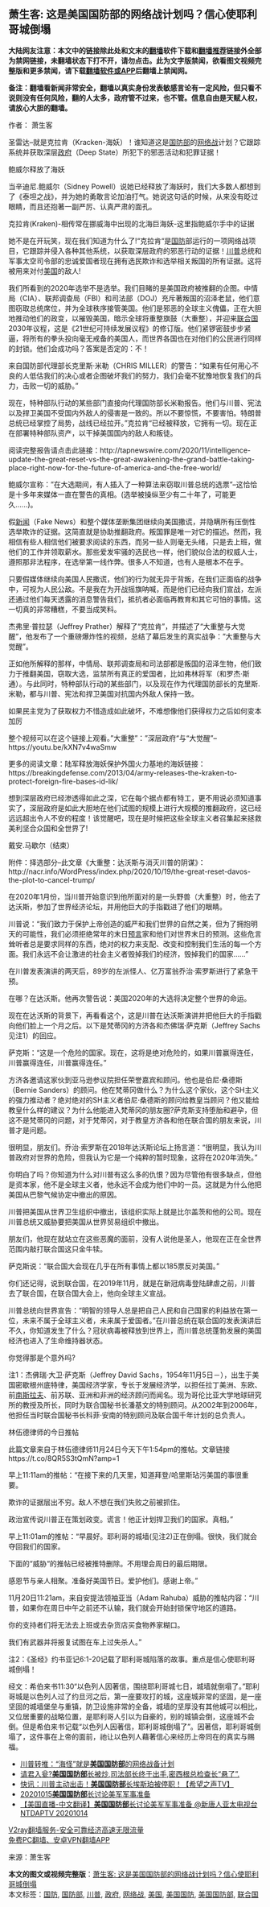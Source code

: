  <h2>萧生客: 这是美国国防部的网络战计划吗？信心使耶利哥城倒塌</h2> <p class="notice"><b>大陆网友注意：本文中的链接除此处和文末的<a href="https://github.com/bannedbook/fanqiang" >翻墙</a>软件下载和<a href="https://github.com/killgcd/justmysocks/blob/master/README.md">翻墙推荐</a>链接外全部为禁网链接，未翻墙状态下打不开，请勿点击。此为文字版禁闻，欲看图文视频完整版和更多禁闻，请下载<a href="https://github.com/bannedbook/fanqiang">翻墙软件或APP</a>后翻墙上禁闻网。</p><p>备注：翻墙看新闻非常安全，翻墙以真实身份发表敏感言论有一定风险，但只看不说则没有任何风险，翻的人太多，政府管不过来，也不管。信息自由是天赋人权，请放心大胆的翻墙。</b></p>  <div class="entry"> <p>作者： 萧生客</p> <p>圣雷达–就是克拉肯（Kracken-海妖）！谁知道这是<a href="https://www.bannedbook.org/bnews/tag/%E5%9B%BD%E9%98%B2%E9%83%A8/" class="st_tag internal_tag" rel="tag" title="标签 国防部 下的日志">国防部</a>的<a href="https://www.bannedbook.org/bnews/tag/%E7%BD%91%E7%BB%9C%E6%88%98/" class="st_tag internal_tag" rel="tag" title="标签 网络战 下的日志">网络战</a>计划？它跟踪系统并获取深层<a href="https://www.bannedbook.org/bnews/tag/%e6%94%bf%e5%ba%9c/" class="st_tag internal_tag" rel="tag" title="标签 政府 下的日志">政府</a>（Deep State）所犯下的邪恶活动和犯罪证据！</p> <p>鲍威尔释放了海妖</p> <p>当辛迪尼.鲍威尔（Sidney Powell）说她已经释放了海妖时，我们大多数人都想到了《泰坦之战》，并为她的勇敢言论加油打气。她说这句话的时候，从来没有眨过眼睛，而且还抱著一副严厉、认真严肃的面孔。</p> <p>克拉肯(Kraken)-相传常在挪威海中出现的北海巨海妖-这里指鲍威尔手中的证据</p> <p>她不是在开玩笑，现在我们知道为什么了!“克拉肯“是<a href="https://www.bannedbook.org/bnews/tag/%E5%9B%BD%E9%98%B2/" class="st_tag internal_tag" rel="tag" title="标签 国防 下的日志">国防</a>部运行的一项网络战项目，它跟踪并侵入各种其他系统，以获取深层政府的邪恶行动的证据！<a href="https://www.bannedbook.org/bnews/tag/%e5%b7%9d%e6%99%ae/" class="st_tag internal_tag" rel="tag" title="标签 川普 下的日志">川普</a>总统和军事太空司令部的忠诚爱国者现在拥有选民欺诈和选举相关叛国的所有证据。这将被用来对付<a href="https://www.bannedbook.org/bnews/tag/%e7%be%8e%e5%9b%bd/" class="st_tag internal_tag" rel="tag" title="标签 美国 下的日志">美国</a>的敌人!</p> <p>我们所看到的2020年选举不是选举。我们目睹的是美国政府被推翻的企图。中情局（CIA）、联邦调查局（FBI）和司法部（DOJ）充斥著叛国的沼泽老鼠，他们意图窃取总统席位，并为全球秩序接管美国。他们是邪恶的全球主义傀儡，正在大胆地推动他们的政变，以摧毁美国，暗示全球将重整旗鼓（大重整），并迎来<a href="https://www.bannedbook.org/bnews/tag/%e8%81%94%e5%90%88%e5%9b%bd/" class="st_tag internal_tag" rel="tag" title="标签 联合国 下的日志">联合国</a>2030年议程，这是《21世纪可持续发展议程》的修订版。他们紧锣密鼓步步紧逼，将所有的拳头投向毫无戒备的美国人，而世界各国也在对他们的公民进行同样的封锁。他们会成功吗？答案是否定的：不！</p> <p>来自国防部代理部长克里斯·米勒（CHRIS MILLER）的警告：“如果有任何用心不良的人低估我们的决心或者企图破坏我们的努力，我们会毫不犹豫地恢复我们的兵力，击败一切的威胁。”</p> <p>现在，特种部队行动的某些部门直接向代理国防部长米勒报告。他们与川普、宪法以及捍卫美国不受国内外敌人的侵害是一致的。所以不要惊慌，不要害怕。特朗普总统已经掌控了局势，战线已经拉开。”克拉肯“已经被释放，它拥有一切。现在正在部署特种部队资产，以干掉美国国内的敌人和叛徒。</p> <p>阅读完整报告请点击此链接：http://tapnewswire.com/2020/11/intelligence-update-the-great-reset-vs-the-great-awakening-the-grand-battle-taking-place-right-now-for-the-future-of-america-and-the-free-world/</p> <p>鲍威尔宣称：”在大选期间，有人插入了一种算法来窃取川普总统的选票”–这恰恰是十多年来媒体一直在警告的真相。(选举被操纵至少有二十年了，可能更久……)。</p> <p>假<span class='wp_keywordlink_affiliate'><a href="https://www.bannedbook.org/" title="新闻">新闻</a></span>（Fake News）和整个媒体垄断集团继续向美国撒谎，并隐瞒所有压倒性选举欺诈的证据。这简直就是协助推翻政府。叛国罪是唯一对它的描述。然而，我相信有些人相信他们被要求阅读的东西，而另一些人则毫无头绪，只是去上班，做他们的工作并领取薪水。那些爱发牢骚的选民也一样，他们貌似合法的权威人士，遵照那非法程序，在选举第一线作弊。很多人不知道，也有人是根本不在乎。</p>  <p>只要假媒体继续向美国人民撒谎，他们的行为就无异于背叛，在我们正面临的战争中，可视为人民公敌。不是我在为开战摇旗呐喊，而是他们已经向我们宣战，左派还通过他们每天透露的消息警告我们，抵抗者必面临再教育和其它可怕的事情。这一切真的非常糟糕，不要当成笑料。</p> <p>杰弗里·普拉瑟（Jeffrey Prather）解释了“克拉肯”，并描述了“大重整与大觉醒”，他发布了一个重磅爆炸性的视频，总结了幕后发生的真实战争：”大重整与大觉醒”。</p> <p>正如他所解释的那样，中情局、联邦调查局和司法部都是叛国的沼泽生物，他们致力于推翻美国，窃取大选，监禁所有真正的爱国者，比如弗林将军（和罗杰·斯通）。与此同时，特种部队行动的某些部门，以及现在作为代理国防部长的克里斯.米勒，都与川普、宪法和捍卫美国对抗国内外敌人保持一致。</p> <p>如果民主党为了获取权力不惜造成如此破坏，不难想像他们获得权力之后如何变本加厉</p> <p>整个视频可以在这个链接上观看。”大重整”：”深层政府“与“大觉醒”–https://youtu.be/kXN7v4waSmw</p> <p>更多的阅读文章：陆军释放海妖保护外国火力基地的海妖链接：https://breakingdefense.com/2013/04/army-releases-the-kraken-to-protect-foreign-fire-bases-id-lik/</p> <p>想到深层政府已经渗透得如此之深，它在每个据点都有特工，更不用说必须知道事实了，深层政府是如此大胆地在他们试图的规模上进行大规模的推翻政府，这已经远远超出令人不安的程度！该觉醒吧，现在是时候把这些全球主义者召集起来拯救美利坚合众国和全世界了!</p> <p>戴安.马歇尔（结束）</p> <p>附件：择选部分–此文章《大重整：达沃斯与消灭川普的阴谋》：http://nacr.info/WordPress/index.php/2020/10/19/the-great-reset-davos-the-plot-to-cancel-trump/</p> <p>在2020年1月份，当川普开始意识到他所面对的是一头野兽（大重整）时，他去了达沃斯，参加了世界经济论坛，并用他巨大的手指戳进了他们的眼睛。</p> <p>川普说：“我们致力于保护上帝创造的威严和我们世界的自然之美，但为了拥抱明天的可能性，我们必须拒绝常年的末日<span class='wp_keywordlink'><a href="https://www.bannedbook.org/forum5/" title="预言玄学禁书下载" rel="nofollow">预言</a></span>家和他们对世界末日的预测。这些危言耸听者总是要求同样的东西，绝对的权力来支配、改变和控制我们生活的每一个方面。我们永远不会让激进的社会主义者毁掉我们的经济，毁掉我们的国家……”</p> <p>在川普发表演讲的两天后，89岁的左派怪人、亿万富翁乔治·索罗斯进行了紧急干预。</p>  <p>在哪？在达沃斯。他再次警告说：美国2020年的大选将决定整个世界的命运。</p> <p>现在在达沃斯的背景下，再看看这个，这是川普在达沃斯演讲并把他巨大的手指戳向他们脸上一个月之后。以下是梵蒂冈的方济各和杰佛瑞·萨克斯（Jeffrey Sachs见注1）的回应。</p> <p>萨克斯：“这是一个危险的国家。现在，这将是绝对危险的，如果川普赢得连任，川普赢得连任，川普赢得连任。”</p> <p>方济各邀请这家伙到亚马逊参议院担任荣誉嘉宾和顾问。他也是伯尼·桑德斯（Bernie Sanders）的顾问。他在梵蒂冈做什么？为什么这个家伙，这个SH主义的强力推动者？绝对绝对的SH主义者伯尼·桑德斯的顾问给教皇当顾问？他又能给教皇什么样的建议？为什么他能进入梵蒂冈的朋友圈?萨克斯支持堕胎和避孕，但这不是梵蒂冈的问题，对于梵蒂冈，对于教皇方济各和他在联合国的朋友来说，川普才是问题。</p> <p>很明显，朋友们。乔治·索罗斯在2018年达沃斯论坛上扬言道：“很明显，我认为川普政府对世界的危险，但我认为它是一个纯粹的暂时现象，这将在2020年消失。”</p> <p>你明白了吗？你知道为什么对川普有这么多的仇恨？因为尽管他有很多缺点，但他是资本家，他不是全球主义者，他永远不会成为他们中的一员。这就是为什么他把美国从巴黎气候协定中撤出的原因。</p> <p>川普把美国从世界卫生组织中撤出，该组织实际上就是比尔盖茨和他的公司。现在川普总统又威胁要把美国从世界贸易组织中撤出。</p> <p>朋友们，他现在就站立在这些恶魔的面前，没有人说他是圣人，他现在正在全世界范围内敲打联合国这只金牛犊。</p> <p>萨克斯说：“联合国大会现在几乎在所有事情上都以185票反对美国。”</p> <p>你们还记得，说到联合国，在2019年11月，就是在新冠病毒登陆肆虐之前，川普去了联合国，在联合国大会上，他向全球主义宣战。</p> <p>川普总统向世界宣告：“明智的领导人总是把自己人民和自己国家的利益放在第一位，未来不属于全球主义者，未来属于爱国者。”在川普总统在联合国的发表演讲后不久，你知道发生了什么？冠状病毒被释放到世界上，而川普总统蓬勃发展的美国经济也进入了生命维持器状态。</p> <p>你觉得那是个意外吗?</p>  <p>注1：杰佛瑞·大卫·萨克斯（Jeffrey David Sachs，1954年11月5日－），出生于美国密歇根州底特律，美国经济学家，专长于发展经济学，以担任拉丁美洲、东欧、前<span class='wp_keywordlink'><a href="https://www.bannedbook.org/forum2/topic1341.html" title="南斯拉夫的实验 1948-1974" target="_blank">南斯拉夫</a></span>、前苏联、亚洲和非洲的经济顾问而闻名。现为哥伦比亚大学地球研究所的教授及所长，同时为联合国秘书长潘基文的特别顾问。从2002年到2006年，他担任当时联合国秘书长科菲·安南的特别顾问及联合国千年计划的总负责人。</p> <p>林伍德律师的今日推帖</p> <p>此篇文章来自于林伍德律师11月24日今天下午1:54pm的推帖。文章链接https://t.co/8QR5S3tQmN?amp=1</p> <p>早上11:11am的推帖：“在接下来的几天里，知道拜登/哈里斯玷污美国的事很重要。</p> <p>欺诈的证据层出不穷。敌人不想在我们失败之前被抓住。</p> <p>政治宣传说川普正在策划政变。谎言！他正计划捍卫我们的国家。真相。”</p> <p>早上11:01am的推帖：“早晨好。耶利哥的城墙(见注2)正在倒塌。很快，我们就会夺回我们的国家。</p> <p>下面的“威胁“的推帖已经被推特删除。不用理会周日的最后期限。</p> <p>感恩节与亲人相聚。准备好美国节日。爱护他们。感谢上帝。”</p> <p>11月20日11:21am，来自安提法领袖亚当（Adam Rahuba）威胁的推帖内容：“川普，如果你在周日中午之前还不认输，我们就会开始封锁保守地区的道路。</p> <p>你的支持者们将无法去上班或去杂货店买食物养家糊口。</p> <p>我们有武器并将报复试图在车上过失杀人。”</p>  <p>注2：《圣经》约书亚记6:1-20记载了耶利哥城陷落的故事。重点是信心使耶利哥城倒塌！</p> <p>经文：希伯来书11:30“以色列人因著信，围绕耶利哥城七日，城墙就倒塌了。”耶利哥城是以色列人过了约旦河之后，第一座要攻打的城，这座城非常的坚固，是一座坚固的城墙堡垒与重镇，防卫设施非常的全备，城墙的坚厚没有其他城可以相比，又位居重要的战略位置，是耶利哥人引以为自豪的，别的城镇会倒，这座城不会倒。但是希伯来书记载“以色列人因著信，耶利哥城倒塌了”。因著信，耶利哥城倒塌了，这件事在上帝的面前，祂让以色列人藉著信心来经历上帝同在的真实与赐福。</p> <ul class='op-related-articles' title='相关阅读'> <li><a href='https://www.bannedbook.org/bnews/cbnews/20201126/1437081.html' target='_blank'>川普转推：“海怪”就是<b>美国国防部</b>的网络战备计划</a></li> <li><a href='https://www.bannedbook.org/bnews/bannedvideo/20201110/1435504.html' target='_blank'>请君入瓮?<b>美国国防部</b>长被炒,司法部长终于出手,密西根总检查长“悬了”.</a></li> <li><a href='https://www.bannedbook.org/bnews/bannedvideo/20201110/1428484.html' target='_blank'>快讯：川普主动出击！<b>美国国防部</b>长埃斯珀被停职！【希望之声TV】</a></li> <li><a href='https://www.bannedbook.org/bnews/taiwannews/20201016/1414661.html' target='_blank'>20201015<b>美国国防部</b>长讨论美军军事准备</a></li> <li><a href='https://www.bannedbook.org/bnews/taiwannews/20201016/1414498.html' target='_blank'>【美国直播-中文翻译】<b>美国国防部</b>长讨论美军军事准备 @新唐人亚太电视台NTDAPTV   20201014</a></li> </ul> <p class="texttj"> <a href="https://www.bannedbook.org/forum23/topic22702.html" target="_blank">V2ray翻墙服务-安全可靠经济高速无限流量</a><br/> <a href="https://github.com/bannedbook/fanqiang/wiki/%E7%A6%81%E9%97%BB%E7%BD%91%E5%AE%89%E5%8D%93%E7%BF%BB%E5%A2%99%E6%96%B0%E9%97%BBAPP" target="_blank">免费PC翻墙、安卓VPN翻墙APP</a></p><p> 来源：萧生客 </p><a name='sharetosocial'></a>       <div><b>本文的图文或视频完整版</b>：<a href='https://www.bannedbook.org/bnews/comments/20201126/1437350.html'>萧生客: 这是美国国防部的网络战计划吗？信心使耶利哥城倒塌</a></div>  </div><!--END ENTRY--> <div class="postfooter"> <div>本文标签：<a href="https://www.bannedbook.org/bnews/tag/%E5%9B%BD%E9%98%B2/" rel="tag">国防</a>, <a href="https://www.bannedbook.org/bnews/tag/%E5%9B%BD%E9%98%B2%E9%83%A8/" rel="tag">国防部</a>, <a href="https://www.bannedbook.org/bnews/tag/%e5%b7%9d%e6%99%ae/" rel="tag">川普</a>, <a href="https://www.bannedbook.org/bnews/tag/%e6%94%bf%e5%ba%9c/" rel="tag">政府</a>, <a href="https://www.bannedbook.org/bnews/tag/%E7%BD%91%E7%BB%9C%E6%88%98/" rel="tag">网络战</a>, <a href="https://www.bannedbook.org/bnews/tag/%e7%be%8e%e5%9b%bd/" rel="tag">美国</a>, <a href="https://www.bannedbook.org/bnews/tag/%E7%BE%8E%E5%9B%BD%E5%9B%BD%E9%98%B2/" rel="tag">美国国防</a>, <a href="https://www.bannedbook.org/bnews/tag/%E7%BE%8E%E5%9B%BD%E5%9B%BD%E9%98%B2%E9%83%A8/" rel="tag">美国国防部</a>, <a href="https://www.bannedbook.org/bnews/tag/%e8%81%94%e5%90%88%e5%9b%bd/" rel="tag">联合国</a></div>  </div><!--END POSTFOOTER--> 